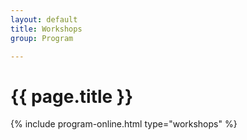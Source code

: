 ```yaml
---
layout: default
title: Workshops
group: Program

---
```


# {{ page.title }}

{% include program-online.html type="workshops" %}

